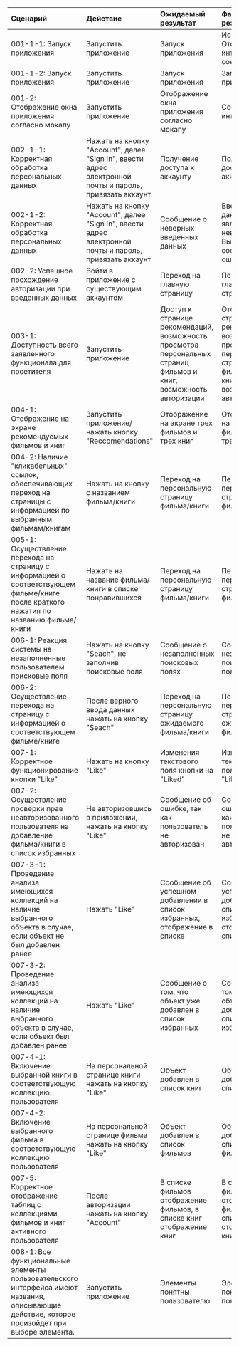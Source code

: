 |Cценарий|Действие|Ожидаемый результат|Фактический результат| Оценка|
|:---|:---|:---|:---|:---|
|001-1-1: Запуск приложения | Запустить приложение | Запуск приложения | Исключение. Отсутствует интернет-соединение | Тест не пройден|  
|001-1-2: Запуск приложения | Запустить приложение | Запуск приложения | Запуск приложения | Тест пройден|  
|001-2: Отображение окна приложения согласно мокапу | Запустить приложение | Отображение окна приложения согласно мокапу | Соответствие интерфейса | Тест пройден|
|002-1-1: Корректная обработка персональных данных | Нажать на кнопку "Account", далее "Sign In", ввести адрес электронной почты и пароль, привязать аккаунт | Получение доступа к аккаунту | Получение доступа к аккаунту | Тест пройден|
|002-1-2: Корректная обработка персональных данных | Нажать на кнопку "Account", далее "Sign In", ввести адрес электронной почты и пароль, привязать аккаунт | Сообщение о неверных введенных данных | Введенные данные являются неверными. Вывод сообщения об ошибке | Тест пройден|
|002-2: Успешное прохождение авторизации при введенных данных | Войти в приложение с существующим аккаунтом | Переход на главную страницу | Переход на главную страницу | Тест пройден|
|003-1: Доступность всего заявленного функционала для посетителя | Запустить приложение | Доступ к странице рекомендаций, возможность просмотра персональных страниц фильмов и книг, возможность авторизации | Отображение страницы рекомендаций, возможность просмотра персональных страниц фильмов и книг, возможность авторизации |Тест пройден|
|004-1: Отображение на экране рекомендуемых фильмов и книг | Запустить приложение/нажать кнопку "Reccomendations" | Отображение на экране трех фильмов и трех книг | Отображение на экране трех фильмов и трех книг |Тест пройден|
|004-2: Наличие "кликабельных" ссылок, обеспечивающих переход на страницы с информацией по выбранным фильмам/книгам | Нажать на кнопку с названием фильма/книги | Переход на персональную страницу фильма/книги | Переход на персональную страницу фильма/книг |Тест пройден|
|005-1: Осуществление перехода на страницу с информацией о соответствующем фильме/книге после краткого нажатия по названию фильма/книги | Нажать на название фильма/книги в списке понравившихся | Переход на персональную страницу фильма/книги | Переход на персональную страницу фильма/книги |Тест пройден|
|006-1: Реакция системы на незаполненные пользователем поисковые поля| Нажать на кнопку "Seach", не заполнив поисковые поля | Сообщение о незаполненных поисковых полях | Сообщение о незаполненных поисковых полях |Тест пройден|
|006-2: Осуществление перехода на страницу с информацией о соответствующем фильме/книге | После верного ввода данных нажать на кнопку "Seach" | Переход на персональную страницу ожидаемого фильма/книги | Переход на персональную страницу ожидаемого фильма/книги |Тест пройден|
|007-1: Корректное функционирование кнопки "Like" | Нажать на кнопку "Like" | Изменения текстового поля кнопки на "Liked" | Изменения текстового поля кнопки на "Liked" | Тест пройден|
|007-2: Осуществление проверки прав неавторизованного пользователя на добавление фильма/книги в список избранных | Не авторизовшись в приложении, нажать на кнопку "Like" | Сообщение об ошибке, так как пользователь не авторизован | Сообщение об ошибке, так как пользователь не авторизован |Тест пройден|
|007-3-1: Проведение анализа имеющихся коллекций на наличие выбранного объекта в случае, если объект не был добавлен ранее | Нажать "Like" | Сообщение об успешном добавлении в список избранных, отображение в списке | Сообщение об успешном добавлении в список избранных, отображение в списке | Тест пройден |
|007-3-2: Проведение анализа имеющихся коллекций на наличие выбранного объекта в случае, если объект был добавлен ранее | Нажать "Like" | Сообщение о том, что объект уже добавлен в список избранных | Сообщение о том, что объект уже добавлен в список избранных | Тест пройден |
|007-4-1: Включение выбранной книги в соответствующую коллекцию пользователя | На персональной странице книги нажать на кнопку "Like" | Объект добавлен в список книг | Объект добавлен в список книг | Тест пройден|
|007-4-2: Включение выбранного фильма в соответствующую коллекцию пользователя | На персональной странице фильма нажать на кнопку "Like" | Объект добавлен в список фильмов | Объект добавлен в список фильмов | Тест пройден|
|007-5: Корректное отображение таблиц с коллекциями фильмов и книг активного пользователя | После авторизации нажать на кнопку "Account" | В списке фильмов отображение фильмов, в списке книг отображение книг | В списке фильмов отображение фильмов, в списке книг отображение книг | Тест пройден|
|008-1: Все функциональные элементы пользовательского интерфейса имеют названия, описывающие действие, которое произойдет при выборе элемента. | Запустить приложение | Элементы понятны пользователю | Элементы понятны пользователю | Тест пройден |
